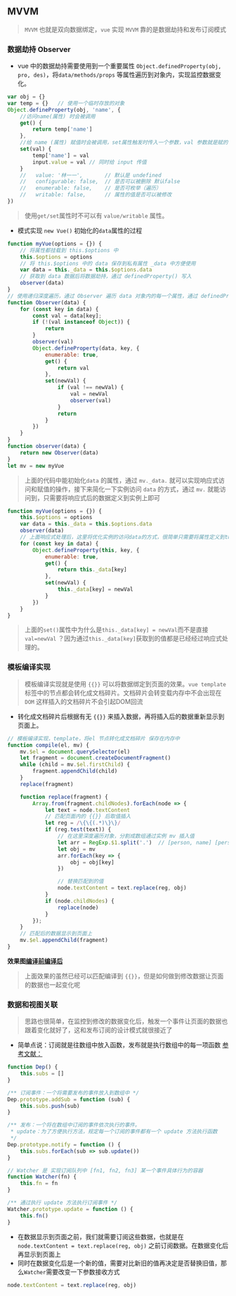 ## MVVM
> `MVVM` 也就是双向数据绑定，`vue` 实现 `MVVM` 靠的是数据劫持和发布订阅模式

### 数据劫持 Observer
* vue 中的数据劫持需要使用到一个重要属性 `Object.definedProperty(obj, pro, des)`，将`data/methods/props` 等属性遍历到对象内，实现监控数据变化。
``` js
var obj = {}
var temp = {}   // 使用一个临时存放的对象
Object.defineProperty(obj, 'name', {
    //访问name(属性) 时会被调用
    get() {
        return temp['name']
    },
    //给 name (属性) 赋值时会被调用，set属性触发时传入一个参数，val 参数就是赋的值
    set(val) {
        temp['name'] = val
        input.value = val // 同时给 input 传值
    }
    //   value: '林一一',       // 默认是 undefined
    //   configurable: false,  // 是否可以被删除 默认false
    //   enumerable: false,    // 是否可枚举（遍历） 
    //   writable: false,      // 属性的值是否可以被修改
})
```
> 使用`get/set`属性时不可以有 `value/writable` 属性。
* 模式实现 `new Vue()` 初始化的`data`属性的过程
``` js
function myVue(options = {}) {
    // 将属性都挂载到 this.$options 中
    this.$options = options
    // 将 this.$options 中的 data 保存到私有属性 _data 中方便使用
    var data = this._data = this.$options.data
    // 获取到 data 数据后将数据劫持，通过 definedProperty() 写入
    observer(data)
}
// 使用递归深度遍历，通过 Observer 遍历 data 对象内的每一个属性，通过 definedProperty() 写入
function Observer(data) {
    for (const key in data) {
        const val = data[key];
        if (!(val instanceof Object)) {
            return
        }
        observer(val)
        Object.defineProperty(data, key, {
            enumerable: true,
            get() {
                return val
            },
            set(newVal) {
                if (val !== newVal) {
                    val = newVal
                    observer(val)
                }
                return
            }
        })
    }
}
function observer(data) {
    return new Observer(data)
}
let mv = new myVue
```
> 上面的代码中能初始化`data` 的属性，通过 `mv._data.` 就可以实现响应式访问和赋值的操作，接下来简化一下实例访问 `data` 的方式，通过 `mv.` 就能访问到，只需要将响应式后的数据定义到实例上即可
``` js
function myVue(options = {}) {
    this.$options = options
    var data = this._data = this.$options.data
    observer(data)
    // 上面响应式处理后，这里将优化实例的访问data的方式，很简单只需要将属性定义到this(实例)上就行
    for (const key in data) {
        Object.defineProperty(this, key, {
            enumerable: true,
            get() {
                return this._data[key]
            },
            set(newVal) {
                this._data[key] = newVal
            }
        })
    }
}
```
> 上面的`set()`属性中为什么是`this._data[key] = newVal`而不是直接 `val=newVal` ？因为通过`this._data[key]`获取到的值都是已经经过响应式处理的。

### 模板编译实现
> 模板编译实现就是使用 `{{}}` 可以将数据绑定到页面的效果。`vue template` 标签中的节点都会转化成文档碎片。文档碎片会转变载内存中不会出现在 `DOM` 这样插入的文档碎片不会引起DOM回流 
* 转化成文档碎片后根据有无 `{{}}` 来插入数据，再将插入后的数据重新显示到页面上。
``` js
// 模板编译实现，template，将el 节点转化成文档碎片 保存在内存中
function compile(el, mv) {
    mv.$el = document.querySelector(el)
    let fragment = document.createDocumentFragment()
    while (child = mv.$el.firstChild) {
        fragment.appendChild(child)
    }
    replace(fragment)

    function replace(fragment) {
        Array.from(fragment.childNodes).forEach(node => {
            let text = node.textContent
            // 匹配页面内的 {{}} 后取值插入
            let reg = /\{\{(.*)\}\}/
            if (reg.test(text)) {
                // 在这里深度遍历对象，分割成数组通过实例 mv 插入值
                let arr = RegExp.$1.split('.')  // [person, name] [person.age]
                let obj = mv
                arr.forEach(key => {
                    obj = obj[key]
                })

                // 替换匹配到的值
                node.textContent = text.replace(reg, obj)
            }
            if (node.childNodes) {
                replace(node)
            }
        });
    }
    // 匹配后的数据显示到页面上
    mv.$el.appendChild(fragment)
}
```
__效果图[编译前](./img/afterCompile.jpg)[编译后](./img/beforeCompile.jpg)__
> 上面效果的虽然已经可以匹配编译到 `{{}}`，但是如何做到修改数据让页面的数据也一起变化呢

### 数据和视图关联
> 思路也很简单，在监控到修改的数据变化后，触发一个事件让页面的数据也跟着变化就好了，这和发布订阅的设计模式就很接近了
* 简单点说：订阅就是往数组中放入函数，发布就是执行数组中的每一项函数
[参考文献：]()
``` js
function Dep() {
    this.subs = []
}

/** 订阅事件：一个将需要发布的事件放入到数组中 */
Dep.prototype.addSub = function (sub) {
    this.subs.push(sub)
}

/** 发布：一个将在数组中订阅的事件依次执行的事件。
 * update：为了方便执行方法，规定每一个订阅的事件都有一个 update 方法执行函数
 */
Dep.prototype.notify = function () {
    this.subs.forEach(sub => sub.update())
}

// Watcher 是 实现订阅队列中 [fn1, fn2, fn3] 某一个事件具体行为的容器
function Watcher(fn) {
    this.fn = fn
}

/** 通过执行 update 方法执行订阅事件 */
Watcher.prototype.update = function () {
    this.fn()
}
```
* 在数据显示到页面之前，我们就需要订阅这些数据，也就是在 `node.textContent = text.replace(reg, obj)` 之前订阅数据。在数据变化后再显示到页面上
* 同时在数据变化后是一个新的值，需要对比新旧的值再决定是否替换旧值，那么`Watcher`需要改变一下参数接收方式
``` js
node.textContent = text.replace(reg, obj)
```






